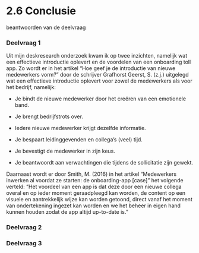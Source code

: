 # 2.6 Conclusie

beantwoorden van de deelvraag



### Deelvraag 1 

Uit mijn deskresearch onderzoek kwam ik op twee inzichten, namelijk wat een effectieve introductie oplevert en de voordelen van een onboarding toll app.  Zo wordt er in het artikel “Hoe geef je de introductie van nieuwe medewerkers vorm?” door de schrijver Grafhorst Geerst, S. \(z.j.\) uitgelegd wat een effectieve introductie oplevert voor zowel de medewerkers als voor het bedrijf,  namelijk: 

- Je bindt de nieuwe medewerker door het creëren van een emotionele band.

- Je brengt bedrijfstrots over.

- Iedere nieuwe medewerker krijgt dezelfde informatie.

- Je bespaart leidinggevenden en collega’s \(veel\) tijd. 

- Je bevestigt de medewerker in zijn keus. 

- Je beantwoordt aan verwachtingen die tijdens de sollicitatie  zijn gewekt. 

Daarnaast wordt er door Smith, M. \(2016\) in het artikel “Medewerkers inwerken al voordat ze starten: de onboarding-app \[case\]” het volgende verteld: “Het voordeel van een app is dat deze door een nieuwe collega overal en op ieder moment geraadpleegd kan worden, de content op een visuele en aantrekkelijk wijze kan worden getoond, direct vanaf het moment van ondertekening ingezet kan worden en we het beheer in eigen hand kunnen houden zodat de app altijd up-to-date is.”



### Deelvraag 2



### Deelvraag 3

